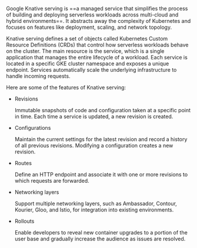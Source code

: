 
Google Knative serving is ==a managed service that simplifies the process of building and deploying serverless workloads across multi-cloud and hybrid environments==. It abstracts away the complexity of Kubernetes and focuses on features like deployment, scaling, and network topology. 

Knative serving defines a set of objects called Kubernetes Custom Resource Definitions (CRDs) that control how serverless workloads behave on the cluster. The main resource is the service, which is a single application that manages the entire lifecycle of a workload. Each service is located in a specific GKE cluster namespace and exposes a unique endpoint. Services automatically scale the underlying infrastructure to handle incoming requests. 

Here are some of the features of Knative serving: 

- Revisions
    
    Immutable snapshots of code and configuration taken at a specific point in time. Each time a service is updated, a new revision is created. 
    
- Configurations
    
    Maintain the current settings for the latest revision and record a history of all previous revisions. Modifying a configuration creates a new revision. 
    
- Routes
    
    Define an HTTP endpoint and associate it with one or more revisions to which requests are forwarded. 
    
- Networking layers
    
    Support multiple networking layers, such as Ambassador, Contour, Kourier, Gloo, and Istio, for integration into existing environments. 
    
- Rollouts
    
    Enable developers to reveal new container upgrades to a portion of the user base and gradually increase the audience as issues are resolved.